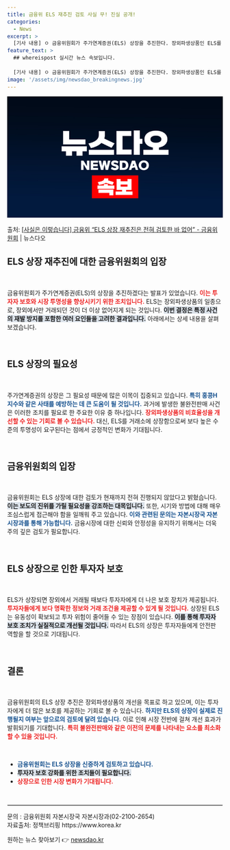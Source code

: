 ```yaml
---
title: 금융위 ELS 재추진 검토 사실 무! 진실 공개!
categories:
  - News
excerpt: >
  [기사 내용] ㅇ 금융위원회가 주가연계증권(ELS) 상장을 추진한다. 장외파생상품인 ELS를 주식처럼 사고팔…
feature_text: >
  ## whereispost 실시간 뉴스 속보입니다.

  [기사 내용] ㅇ 금융위원회가 주가연계증권(ELS) 상장을 추진한다. 장외파생상품인 ELS를 주식처럼 사고팔…
image: '/assets/img/newsdao_breakingnews.jpg'
---
```


![뉴스다오 속보](/assets/img/newsdao_breakingnews.jpg)

<p>출처: <a href="https://newsdao.kr/2826" rel="dofollow">[사실은 이렇습니다] 금융위 “ELS 상장 재추진은 전혀 검토한 바 없어” - 금융위원회</a> | 뉴스다오</p>

<h2 data-ke-size="size26">ELS 상장 재추진에 대한 금융위원회의 입장</h2>

<p data-ke-size="size16">&nbsp;</p>

금융위원회가 주가연계증권(ELS)의 상장을 추진하겠다는 발표가 있었습니다. <b><span style="color: #ee2323;">이는 투자자 보호와 시장 투명성을 향상시키기 위한 조치입니다.</span></b> ELS는 장외파생상품의 일종으로, 장외에서만 거래되던 것이 더 이상 없어지게 되는 것입니다. <b><span style="background-color: #21538527;">이번 결정은 특정 사건의 재발 방지를 포함한 여러 요인들을 고려한 결과입니다.</span></b> 아래에서는 상세 내용을 살펴보겠습니다.

<p data-ke-size="size16">&nbsp;</p>

<h2 data-ke-size="size26">ELS 상장의 필요성</h2>

<p data-ke-size="size16">&nbsp;</p>

주가연계증권의 상장은 그 필요성 때문에 많은 이목이 집중되고 있습니다. <b><span style="color: #1a5490;">특히 홍콩H지수와 같은 사태를 예방하는 데 큰 도움이 될 것입니다.</span></b> 과거에 발생한 불완전판매 사건은 이러한 조치를 필요로 한 주요한 이유 중 하나입니다. <b><span style="color: #ee2323;">장외파생상품의 비효율성을 개선할 수 있는 기회로 볼 수 있습니다.</span></b> 대신, ELS를 거래소에 상장함으로써 보다 높은 수준의 투명성이 요구된다는 점에서 긍정적인 변화가 기대됩니다.

<p data-ke-size="size16">&nbsp;</p>

<h2 data-ke-size="size26">금융위원회의 입장</h2>

<p data-ke-size="size16">&nbsp;</p>

금융위원회는 ELS 상장에 대한 검토가 현재까지 전혀 진행되지 않았다고 밝혔습니다. <b><span style="background-color: #21538527;">이는 보도의 진위를 가릴 필요성을 강조하는 대목입니다.</span></b> 또한, 시기와 방법에 대해 매우 조심스럽게 접근해야 함을 일깨워 주고 있습니다. <b><span style="color: #1a5490;">이와 관련된 문의는 자본시장국 자본시장과를 통해 가능합니다.</span></b> 금융시장에 대한 신뢰와 안정성을 유지하기 위해서는 더욱 주의 깊은 검토가 필요합니다.

<p data-ke-size="size16">&nbsp;</p>

<h2 data-ke-size="size26">ELS 상장으로 인한 투자자 보호</h2>

<p data-ke-size="size16">&nbsp;</p>

ELS가 상장되면 장외에서 거래될 때보다 투자자에게 더 나은 보호 장치가 제공됩니다. <b><span style="color: #ee2323;">투자자들에게 보다 명확한 정보와 거래 조건을 제공할 수 있게 될 것입니다.</span></b> 상장된 ELS는 유동성이 확보되고 투자 위험이 줄어들 수 있는 장점이 있습니다. <b><span style="background-color: #21538527;">이를 통해 투자자 보호 조치가 실질적으로 개선될 것입니다.</span></b> 따라서 ELS의 상장은 투자자들에게 안전판 역할을 할 것으로 기대됩니다.

<p data-ke-size="size16">&nbsp;</p>

<h2 data-ke-size="size26">결론</h2>

<p data-ke-size="size16">&nbsp;</p>

금융위원회의 ELS 상장 추진은 장외파생상품의 개선을 목표로 하고 있으며, 이는 투자자에게 더 많은 보호를 제공하는 기회로 볼 수 있습니다. <b><span style="color: #1a5490;">하지만 ELS의 상장이 실제로 진행될지 여부는 앞으로의 검토에 달려 있습니다.</span></b> 이로 인해 시장 전반에 걸쳐 개선 효과가 발휘되기를 기대합니다. <b><span style="color: #ee2323;">특히 불완전판매와 같은 이전의 문제를 나타내는 요소를 최소화할 수 있을 것입니다.</span></b>

<p data-ke-size="size16">&nbsp;</p>

<ul>
<li><b><span style="color: #1a5490;">금융위원회는 ELS 상장을 신중하게 검토하고 있습니다.</span></b></li>
<li><b><span style="background-color: #21538527;">투자자 보호 강화를 위한 조치들이 필요합니다.</span></b></li>
<li><b><span style="color: #ee2323;">상장으로 인한 시장 변화가 기대됩니다.</span></b></li>
</ul>

<p data-ke-size="size16">&nbsp;</p>

<hr style="border: 1px solid #ccc;"/>

<p data-ke-size="size16">문의 : 금융위원회 자본시장국 자본시장과(02-2100-2654)<br />자료출처: 정책브리핑 https://www.korea.kr</p> 

원하는 뉴스 찾아보기 👉 <a href="https://newsdao.kr" rel="dofollow">newsdao.kr</a>


